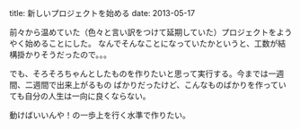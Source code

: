 title: 新しいプロジェクトを始める
date: 2013-05-17


前々から温めていた（色々と言い訳をつけて延期していた）プロジェクトをようやく始めることにした。
なんでそんなことになっていたかというと、工数が結構掛かりそうだったので。。。

でも、そろそろちゃんとしたものを作りたいと思って実行する。今までは一週間、二週間で出来上がるもの
ばかりだったけど、こんなものばかりを作っていても自分の人生は一向に良くならない。

動けばいいんや！の一歩上を行く水準で作りたい。
